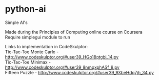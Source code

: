 # python-ai
Simple AI's <br />

Made during the Principles of Computing online course on Coursera<br />
Require simplegui module to run

Links to implementation in CodeSkulptor:<br />
Tic-Tac-Toe Monte Carlo - http://www.codeskulptor.org/#user39_HGo18ptgbi_14.py<br />
Tic-Tac-Toe Minimax - http://www.codeskulptor.org/#user39_8nmqxphASf_8.py<br />
Fifteen Puzzle - http://www.codeskulptor.org/#user39_9XbeHdq7jh_34.py
